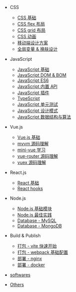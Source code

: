 - CSS

  - [CSS 基础](/css/base/README)
  - [CSS flex 布局](/css/layouts/README)
  - [CSS grid 布局](/css/layouts/README)
  - [CSS 动画](/css/animate/README)
  - [移动端设计方案](/css/mobile/README)
  - [全局变量 & 换肤设计](/css/global_variables/README)

- JavaScript

  - [JavaScript 基础](https://www.yuque.com/liaohui5/js-base)
  - [JavaScript DOM & BOM](https://www.yuque.com/liaohui5/js-dom)
  - [JavaScript ES6](https://www.yuque.com/liaohui5/es6)
  - [JavaScript 内置 API](/js/objects)
  - [JavaScript 插件](/js/plugins)
  - [TypeScript](/ts/README)
  - [JavaScript 单元测试](/unit-test/README)
  - [JavaScript 设计模式](/design-patterns/README)
  - [JavaScript 数据结构与算法](/algorithm/README)

- Vue.js

  - [Vue.js 基础](/vue/1.quick-start.md)
  - [mvvm 源码理解](/vue/mvvm/README)
  - [mini-vue 学习](/vue/mini-vue/README)
  - [vue-router 源码理解](/vue/router/README)
  - [vuex 源码理解](/vue/vuex/README)

- React.js

  - [React 基础](/react/base/jsx)
  - [React hooks](/react/hooks/why-react-hooks)

- Node.js

  - [Node.js 基础模块](/nodejs/README)
  - [Node.js 最佳实践](https://tsejx.github.io/node-guidebook/overview/basic/)
  - [Database - MySQL](/db/mysql/README)
  - [Database - MongoDB](/db/mongo/README)

- Build & Publish

  - [打包 - vite 快速开始](/__others/vite)
  - [打包 - webpack 基础配置](/webpack/base/base-run)
  - [部署 - nginx](/__others/nginx.md)
  - [部署 - docker](/docker/1_install_env)

- [softwares](/softwares/README)

- [Others](/__others/README)

